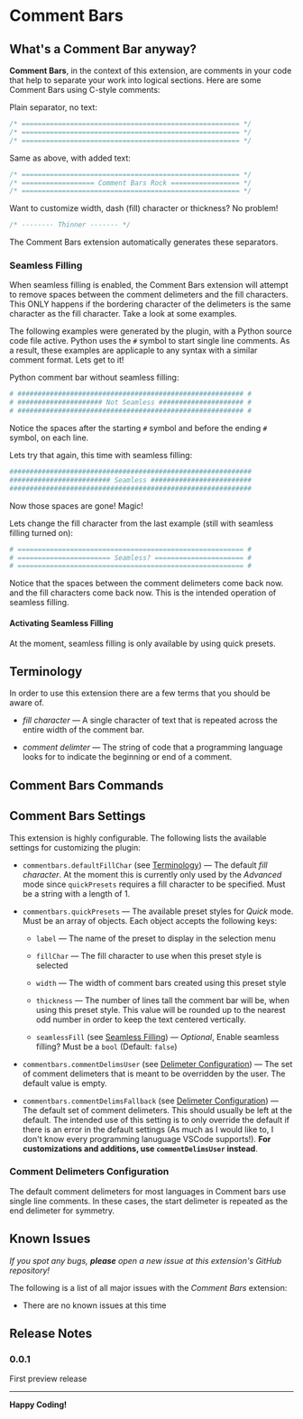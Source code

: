 # Comment Bars

## What's a Comment Bar anyway?

**Comment Bars**, in the context of this extension, are comments in your
code that help to separate your work into logical sections. Here are some 
Comment Bars using C-style comments:

Plain separator, no text:
```c
/* ====================================================== */
/* ====================================================== */
/* ====================================================== */
```

Same as above, with added text:
```c
/* ====================================================== */
/* ================== Comment Bars Rock ================= */
/* ====================================================== */
```

Want to customize width, dash (fill) character or thickness? No problem!
```c
/* -------- Thinner ------- */
```

The Comment Bars extension automatically generates these separators.

### Seamless Filling

When seamless filling is enabled, the Comment Bars extension will attempt to
remove spaces between the comment delimeters and the fill characters. This ONLY
happens if the bordering character of the delimeters is the same character as
the fill character. Take a look at some examples.

The following examples were generated by the plugin, with a Python 
source code file active. Python uses the `#` symbol to start single
line comments. As a result, these examples are applicaple to any 
syntax with a similar comment format. Lets get to it!

Python comment bar without seamless filling:
```python
# ######################################################## #
# ##################### Not Seamless ##################### #
# ######################################################## #
```
Notice the spaces after the starting `#` symbol and before the
ending `#` symbol, on each line.

Lets try that again, this time with seamless filling:
```python
############################################################
######################### Seamless #########################
############################################################
```
Now those spaces are gone! Magic!

Lets change the fill character from the last example (still with seamless
filling turned on):

```python
# ======================================================== #
# ======================= Seamless? ====================== #
# ======================================================== #
```
Notice that the spaces between the comment delimeters come back now.
and the fill characters come back now. This is the intended operation
of seamless filling. 

#### Activating Seamless Filling
At the moment, seamless filling is only available by using quick presets.

## Terminology

In order to use this extension there are a few terms that you should 
be aware of. 

- *fill character* &mdash; A single character of text that 
   is repeated across the entire width of the comment bar.
   
- *comment delimter* &mdash; The string of code that a programming
   language looks for to indicate the beginning or end of a comment.

## Comment Bars Commands

## Comment Bars Settings

This extension is highly configurable. The following lists the 
available settings for customizing the plugin:

- `commentbars.defaultFillChar` 
  (see [Terminology](#terminology))
  &mdash; The default *fill character*. At the moment this is currently
   only used by the *Advanced* mode since `quickPresets` requires a fill
   character to be specified. Must be a string with a length of 1.

- `commentbars.quickPresets` &mdash; The available preset styles for *Quick* mode.
   Must be an array of objects. Each object accepts the following keys:
    - `label` &mdash; The name of the preset to display in the selection menu

	- `fillChar` &mdash; The fill character to use when this preset style 
	   is selected

	- `width` &mdash; The width of comment bars created using this preset style
	
	- `thickness` &mdash; The number of lines tall the comment bar will be, when 
	   using this preset style. This value will be rounded up to the nearest odd
	   number in order to keep the text centered vertically.
	
	- `seamlessFill` (see [Seamless Filling](#seamless-filling)) &mdash; 
	   *Optional*, Enable seamless filling? Must be a `bool` (Default: `false`)

- `commentbars.commentDelimsUser` 
   (see [Delimeter Configuration](#comment-delimeters-configuration)) 
   &mdash; The set of comment delimeters that is meant to be
   overridden by the user. The default value is empty. 

- `commentbars.commentDelimsFallback`
  (see [Delimeter Configuration](#comment-delimeters-configuration)) 
  &mdash; The default set of comment delimeters. This should
  usually be left at the default. The intended use of this setting is to only override
  the default if there is an error in the default settings (As much as I would like to,
  I don't know every programming lanuguage VSCode supports!). **For customizations and 
  additions, use `commentDelimsUser` instead**.
 
### Comment Delimeters Configuration
The default comment delimeters for most languages in Comment
bars use single line comments. In these cases, the start delimeter 
is repeated as the end delimeter for symmetry.


## Known Issues
*If you spot any bugs, __please__ open a new issue at this extension's 
GitHub repository!*

The following is a list of all major issues with the *Comment Bars*
extension:
- There are no known issues at this time

## Release Notes

### 0.0.1
First preview release



----------------------------------------------------------------------------

**Happy Coding!**
